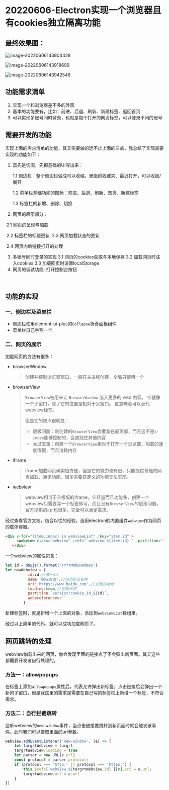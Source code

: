 # 20220606-Electron实现一个浏览器且有cookies独立隔离功能

## 最终效果图：

![image-20220606143904428](https://s2.loli.net/2022/06/06/r7tjqZN2cTx5D9m.png)

![image-20220606143918699](https://s2.loli.net/2022/06/06/oNQ4Lvk7IBaF2dj.png)

![image-20220606143942546](https://s2.loli.net/2022/06/06/cDAM5mkbELXWPT6.png)

## 功能需求清单

1. 实现一个和浏览器差不多的外观
2. 基本的功能要有，比如：前进、后退、刷新、新建标签、返回首页
3. 可以实现多账号同时登录，也就是每个打开的网页标签，可以登录不同的账号

## 需要开发的功能

实现上面的需求清单的功能，其实需要做的远不止上面的三点，我总结了实际需要实现的功能如下：

1. 首先是切图，先把基础的UI写出来：

   1.1 侧边栏：整个侧边栏做成可以收缩，里面的收藏夹、最近打开，可以收起/展开

   1.2 菜单栏基础功能的图标：前进、后退、刷新、首页、新建标签

   1.3 标签栏的新增、删除、切换

2. 网页的展示部分：

​		   2.1  网页的呈现与加载

​			2.2 标签栏的标题更新
​			2.3 网页加载状态的更新

​			2.4 网页内新链接打开的处理

3. 多账号同时登录的实现
   3.1 网页的cookies获取与本地保存
   3.2 加载网页时注入cookies
   3.3 加载网页时设置localStorage
4. 网页的调试功能: 打开控制台按钮

​			

## 功能的实现

### 一、侧边栏及菜单栏

- 侧边栏使用element-ui-plus的`Collapse`折叠面板组件
- 菜单栏自己手写一个

### 二、网页的展示

加载网页的方法有很多：

- browserWindow  

  > 创建并控制浏览器窗口，一般在主进程创建，全局只使用一个

- browserView  

  > `BrowserView`被用来让 `BrowserWindow` 嵌入更多的 web 内容。 它就像一个子窗口，除了它的位置是相对于父窗口。 这意味着可以替代webview标签。
  >
  > 但是它的缺点很明显：
  >
  > - 层级问题：新创建的`BrowserView`会覆盖在最顶部，而且这不是`z-index`能够控制的，会遮挡住其他内容
  > - 太过笨重：创建一个`BrowserView`相当于打开一个浏览器，加载的速度很慢，而且消耗内存

- iframe 

  > iframe加载网页确实很方便，但是它的能力也有限，只能提供基础的网页加载、通讯功能。很多需要自定义的功能无法实现。

- webview

  > webview相当于升级版的iframe，它轻量而且功能多，创建一个webview只需要写一个标签即可，而且没有`BrowserView`的层级问题，官方提供的api也很多，完全可以满足需求。

经过查看官方文档，结合以往的经验，选用electron的内置组件`webview`作为网页的载体容器。

```html
<div v-for="(item,index) in webviewList" :key="item.id" >
     <webview class="webview" :ref="`webview_${item.id}`" :partition="item.partition" :webPreferences="item.webpreferences"  :allowpopups="false" :src="item.url" :preload="preloadUrl"  nodeintegration autosize="on" v-show="activeTab==item.id"></webview>
   </div>
```

一个webview的属性包含：

```js
let id = dayjs().format('YYYYMMDDHHmmss')
let newWebview = {
          id:id,//唯一id
          name:'新标签页',//网页标签名称
          url:'https://www.baidu.com',//加载的地址
          loading:true,//加载状态
          partition:`persist:cookie_id_${id}`,
          webpreferences:``
        }
```

新建标签时，就是新增一个上面的对象，添加到`webviewList`数组里。

经过以上简单的代码，就可以成功加载网页了。

## 网页跳转的处理

webview加载出来的网页，你会发现里面的链接点了不会弹出新页面。其实这些都需要开发者自行处理的。

### 方法一：allowpopups

在标签上添加`allowpopups`属性后，代表允许弹出新标签，点击链接后会弹出一个新的子窗口，但是我这里的需求是需要在自己写的标签栏上新增一个标签，不符合需求。

### 方法二：自行拦截跳转

监听webview的`new-window`事件，当点击链接要跳转到新页面时就会触发该事件。此时我们可以提取里面的url参数。

```js
webview.addEventListener('new-window', (e) => {
    let targrtWebview = targrt
    targrtWebview.loading = true
    let parser = new URL(e.url)
    const protocol = parser.protocol;
    if (protocol === 'http:' || protocol === 'https:') {
        this.$refs[`webview_${targrtWebview.id}`][0].src = e.url;
        targrtWebview.url = e.url
    }
})
```

